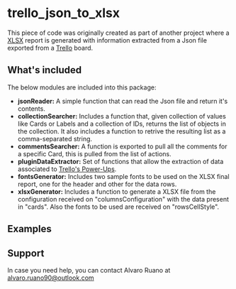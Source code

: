# trello_json_to_xlsx
This piece of code was originally created as part of another project where a [XLSX](http://fileformat.wikia.com/wiki/XLSX) report is generated with information extracted from a Json file exported from a [Trello](https://trello.com/) board. 

## What's included
The below modules are included into this package:

- **jsonReader:** A simple function that can read the Json file and return it's contents.
- **collectionSearcher:** Includes a function that, given collection of values like Cards or Labels and a collection of IDs, returns the list of objects in the collection. It also includes a function to retrive the resulting list as a comma-separated string.
- **commentsSearcher:** A function is exported to pull all the comments for a specific Card, this is pulled from the list of actions.
- **pluginDataExtractor:** Set of functions that allow the extraction of data associated to [Trello's Power-Ups](https://trello.com/power-ups).
- **fontsGenerator:** Includes two sample fonts to be used on the XLSX final report, one for the header and other for the data rows.
- **xlsxGenerator:** Includes a function to generate a XLSX file from the configuration received on "columnsConfiguration" with the data present in "cards". Also the fonts to be used are received on "rowsCellStyle".

## Examples

## Support

In case you need help, you can contact Alvaro Ruano at [alvaro.ruano90@outlook.com](mailto:alvaro.ruano90@outlook.com)

